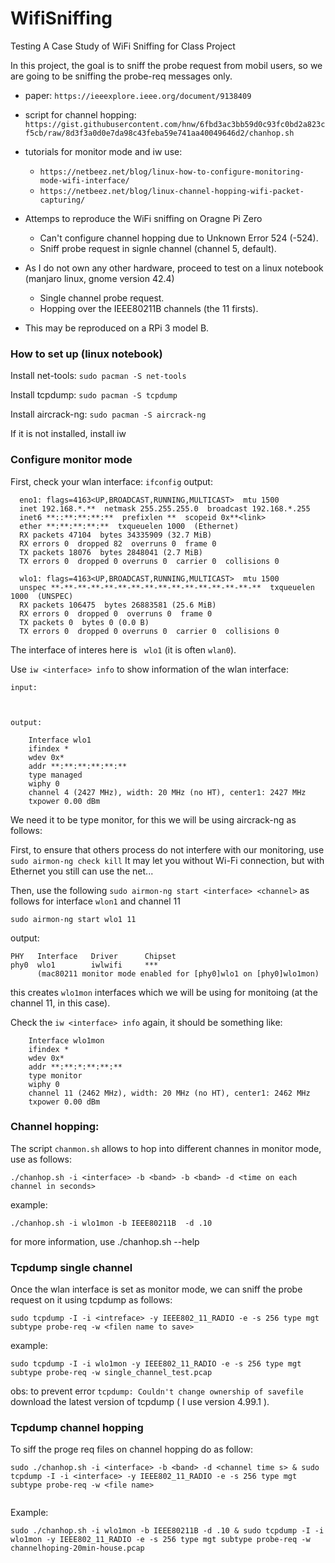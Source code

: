 # WifiSniffing
Testing A Case Study of WiFi Sniffing for Class Project 

In this project, the goal is to sniff the probe request from mobil users, so we are going to be sniffing the probe-req messages only.


 * paper: `https://ieeexplore.ieee.org/document/9138409`

 * script for channel hopping: `https://gist.githubusercontent.com/hnw/6fbd3ac3bb59d0c93fc0bd2a823cf5cb/raw/8d3f3a0d0e7da98c43feba59e741aa40049646d2/chanhop.sh`

 * tutorials for monitor mode and iw use: 
 	- `https://netbeez.net/blog/linux-how-to-configure-monitoring-mode-wifi-interface/` 
	- `https://netbeez.net/blog/linux-channel-hopping-wifi-packet-capturing/`

 * Attemps to reproduce the WiFi sniffing on Oragne Pi Zero
   	- Can't configure channel hopping due to Unknown Error 524 (-524).
  	- Sniff probe request in signle channel (channel 5, default).
   
 * As I do not  own any other hardware, proceed to test on a linux notebook (manjaro linux, gnome version 42.4)
 	- Single channel probe request.
   	- Hopping over the IEEE80211B channels (the 11 firsts).
 * This may be reproduced on a RPi 3 model B.


### How to set up (linux notebook)

Install net-tools: `sudo pacman -S net-tools`

Install tcpdump: `sudo pacman -S tcpdump`

Install aircrack-ng: `sudo pacman -S aircrack-ng`

If it is not installed, install iw


### Configure monitor mode

First, check your wlan interface: `ifconfig`
  output:
  ```
    eno1: flags=4163<UP,BROADCAST,RUNNING,MULTICAST>  mtu 1500
    inet 192.168.*.**  netmask 255.255.255.0  broadcast 192.168.*.255
    inet6 **::**:**:**:**  prefixlen **  scopeid 0x**<link>
    ether **:**:**:**:**  txqueuelen 1000  (Ethernet)
    RX packets 47104  bytes 34335909 (32.7 MiB)
    RX errors 0  dropped 82  overruns 0  frame 0
    TX packets 18076  bytes 2848041 (2.7 MiB)
    TX errors 0  dropped 0 overruns 0  carrier 0  collisions 0

    wlo1: flags=4163<UP,BROADCAST,RUNNING,MULTICAST>  mtu 1500
    unspec **-**-**-**-**-**-**-**-**-**-**-**-**-**-**-**  txqueuelen 1000  (UNSPEC)
    RX packets 106475  bytes 26883581 (25.6 MiB)
    RX errors 0  dropped 0  overruns 0  frame 0
    TX packets 0  bytes 0 (0.0 B)
    TX errors 0  dropped 0 overruns 0  carrier 0  collisions 0
  ```
  
The interface of interes here is ` wlo1` (it is often `wlan0`).

Use `iw <interface> info` to show information of the wlan interface:

	input:
	
	

	output:
```
	Interface wlo1
	ifindex *
	wdev 0x*
	addr **:**:**:**:**:**
	type managed
	wiphy 0
	channel 4 (2427 MHz), width: 20 MHz (no HT), center1: 2427 MHz
	txpower 0.00 dBm

```

We need it to be type monitor, for this we will be using aircrack-ng as follows:

  First, to ensure that others process do not interfere with our monitoring, use
  ``` sudo airmon-ng check kill ```
  It may let you without Wi-Fi connection, but with Ethernet you still can use the net...
  
  Then, use the following `sudo airmon-ng start <interface> <channel>` as follows for interface `wlon1` and channel 11
  
  ```
  sudo airmon-ng start wlo1 11 
  ```
  output:
  ```
  PHY	Interface	Driver		Chipset
  phy0	wlo1		iwlwifi		***
		(mac80211 monitor mode enabled for [phy0]wlo1 on [phy0]wlo1mon)
  
  ```
  
  this creates `wlo1mon` interfaces which we will be using for monitoing (at the channel 11, in this case).
  
  Check the `iw <interface> info` again, it should be something like:

``` 
	Interface wlo1mon
	ifindex *
	wdev 0x*
	addr **:**:*:**:**:**
	type monitor
	wiphy 0
	channel 11 (2462 MHz), width: 20 MHz (no HT), center1: 2462 MHz
	txpower 0.00 dBm

```
  
  
  ### Channel hopping:
  
  The script `chanmon.sh` allows to hop into different channes in monitor mode, use as follows:
  
  ```
  ./chanhop.sh -i <interface> -b <band> -b <band> -d <time on each channel in seconds>
  ```
  
  example: 
  
  ```
  ./chanhop.sh -i wlo1mon -b IEEE80211B  -d .10
  ```
  
  for more information, use ./chanhop.sh --help
  
  
  ### Tcpdump single channel
  
  Once the wlan interface is set as monitor mode, we can sniff the probe request on it using tcpdump as follows:
  
  ```
  sudo tcpdump -I -i <intreface> -y IEEE802_11_RADIO -e -s 256 type mgt subtype probe-req -w <filen name to save>
  ```
  
  example:
  
  ```
  sudo tcpdump -I -i wlo1mon -y IEEE802_11_RADIO -e -s 256 type mgt subtype probe-req -w single_channel_test.pcap 
  ```
  
  obs: to prevent error `tcpdump: Couldn't change ownership of savefile` download the latest version of tcpdump ( I use version 4.99.1 ).
  
  
  
  ### Tcpdump channel hopping
  
  To siff the proge req files on channel hopping do as follow:
  
  ```
  sudo ./chanhop.sh -i <interface> -b <band> -d <channel time s> & sudo tcpdump -I -i <interface> -y IEEE802_11_RADIO -e -s 256 type mgt subtype probe-req -w <file name>
  

  ```
  Example: 
  
  ```
  sudo ./chanhop.sh -i wlo1mon -b IEEE80211B -d .10 & sudo tcpdump -I -i wlo1mon -y IEEE802_11_RADIO -e -s 256 type mgt subtype probe-req -w channelhoping-20min-house.pcap
  ```
  
  
  

